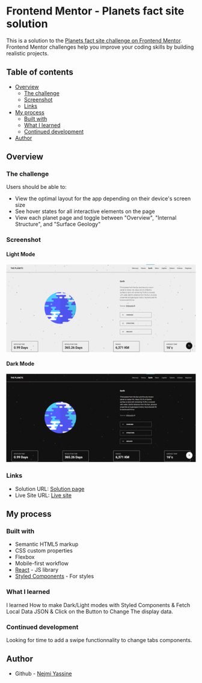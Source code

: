 # Frontend Mentor - Planets fact site solution

This is a solution to the [Planets fact site challenge on Frontend Mentor](https://www.frontendmentor.io/challenges/planets-fact-site-gazqN8w_f). Frontend Mentor challenges help you improve your coding skills by building realistic projects.

## Table of contents

- [Overview](#overview)
  - [The challenge](#the-challenge)
  - [Screenshot](#screenshot)
  - [Links](#links)
- [My process](#my-process)
  - [Built with](#built-with)
  - [What I learned](#what-i-learned)
  - [Continued development](#continued-development)
- [Author](#author)

## Overview

### The challenge

Users should be able to:

- View the optimal layout for the app depending on their device's screen size
- See hover states for all interactive elements on the page
- View each planet page and toggle between "Overview", "Internal Structure", and "Surface Geology"

### Screenshot

#### Light Mode

![](./public/images/light-screenshot.png)

#### Dark Mode

![](./public/images/dark-screenshot.png)

### Links

- Solution URL: [Solution page](https://github.com/nejmiyassine01/planets-fact)
- Live Site URL: [Live site](https://planets-fact-delta.vercel.app/)

## My process

### Built with

- Semantic HTML5 markup
- CSS custom properties
- Flexbox
- Mobile-first workflow
- [React](https://reactjs.org/) - JS library
- [Styled Components](https://styled-components.com/) - For styles

### What I learned

I learned How to make Dark/Light modes with Styled Components & Fetch Local Data JSON & Click on the Button to Change The display data.

### Continued development

Looking for time to add a swipe functionnality to change tabs components.

## Author

- Github - [Nejmi Yassine](https://github.com/nejmiyassine01)
